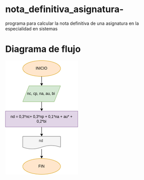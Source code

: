 # nota_definitiva_asignatura-
programa para calcular la nota definitiva de una asignatura en la especialidad en sistemas 

# Diagrama de flujo
![diagrama de flujo](diagrama.png "diagrama de flujo")
